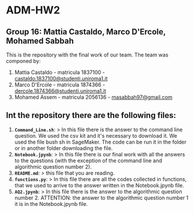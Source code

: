 # ADM-HW2

## Group 16: Mattia Castaldo, Marco D'Ercole, Mohamed Sabbah

This is the repository with the final work of our team.
The team was componed by:
1) Mattia Castaldo - matricula 1837100 - castaldo.1837100@studenti.uniroma1.it
2) Marco D'Ercole - matricula 1874366 - dercole.1874366@studenti.uniroma1.it
3) Mohamed Assem - matricula 2056136 - masabbah97@gmail.com

## Int the repository there are the following files:

1. __`Command_Line.sh`__: 
            > In this file there is the answer to the command line question. We used the csv kit and it's necessary to download it. We used the file bush sh in SageMaker. The code can be run it in the folder or in another folder downloading the file.
2. __`Notebook.jpynb`__: 
            > In this file there is our final work with all the answers to the questions (with the exception of the command line and algorithmic question number 2).
3. __`README.md`__: 
            > this file that you are reading.
4. __`functions.py`__: 
            > In this file there are all the codes collected in functions, that we used to arrive to the answer written in the Notebook.jpynb file.
5. __`AQ2.jpynb`__: 
            > In this file there is the answer to the algorithmic question number 2. ATTENTION: the answer to the algorithmic question number 1 it is in the Notebook.jpynb file.
